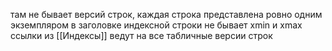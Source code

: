 там не бывает версий строк, каждая строка представлена ровно одним экземпляром
в заголовке индексной строки не бывает xmin и xmax
ссылки из [[Индексы]] ведут на все табличные версии строк